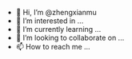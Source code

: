 - 👋 Hi, I’m @zhengxianmu
- 👀 I’m interested in ...
- 🌱 I’m currently learning ...
- 💞️ I’m looking to collaborate on ...
- 📫 How to reach me ...

<!---
zhengxianmu/zhengxianmu is a ✨ special ✨ repository because its `README.md` (this file) appears on your GitHub profile.
You can click the Preview link to take a look at your changes.
--->
